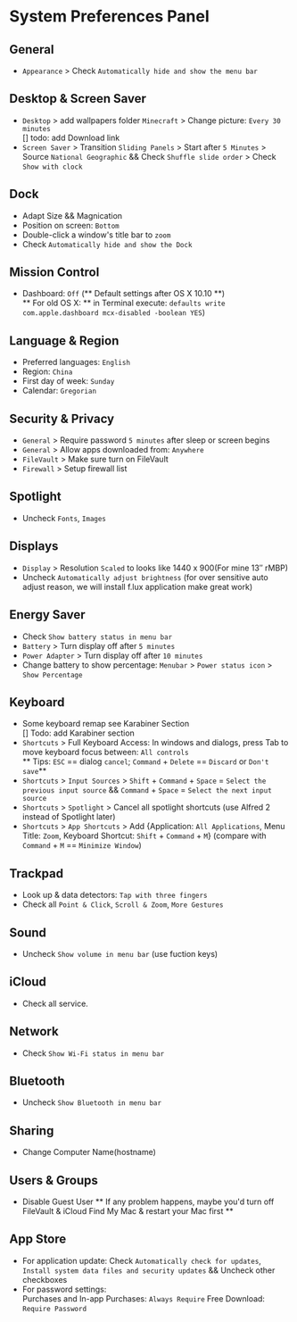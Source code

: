 # System Preferences Panel

## General
* `Appearance` > Check `Automatically hide and show the menu bar`

## Desktop & Screen Saver

* `Desktop` > add wallpapers folder `Minecraft` > Change picture: `Every 30 minutes`  
[] todo: add Download link
* `Screen Saver` > Transition `Sliding Panels` > Start after `5 Minutes` > Source `National Geographic` && Check `Shuffle slide order` > Check `Show with clock`

## Dock
* Adapt Size && Magnication
* Position on screen: `Bottom`
* Double-click a window's title bar to `zoom`
* Check `Automatically hide and show the Dock`

## Mission Control
* Dashboard: `Off` (** Default settings after OS X 10.10 **)  
** For old OS X: ** in Terminal execute:
	`defaults write com.apple.dashboard mcx-disabled -boolean YES`)

## Language & Region
* Preferred languages: `English`
* Region: `China`
* First day of week: `Sunday`
* Calendar: `Gregorian` 

## Security & Privacy
* `General` > Require password `5 minutes` after sleep or screen begins
* `General` > Allow apps downloaded from: `Anywhere`
* `FileVault` > Make sure turn on FileVault
* `Firewall` > Setup firewall list

## Spotlight
* Uncheck `Fonts`, `Images`

## Displays
* `Display` > Resolution `Scaled` to looks like 1440 x 900(For mine 13″ rMBP)
* Uncheck `Automatically adjust brightness` (for over sensitive auto adjust reason, we will install f.lux application make great work)

## Energy Saver
* Check `Show battery status in menu bar` 
* `Battery` > Turn display off after `5 minutes`
* `Power Adapter` > Turn display off after `10 minutes`
* Change battery to show percentage: `Menubar` > `Power status icon` > `Show Percentage`

## Keyboard
* Some keyboard remap see Karabiner Section  
[] Todo: add Karabiner section
* `Shortcuts` > Full Keyboard Access: In windows and dialogs, press Tab to move keyboard focus between: `All controls`  
** Tips: `ESC` == dialog `cancel`; `Command` + `Delete` == `Discard` or `Don't save`**
* `Shortcuts` > `Input Sources` > `Shift` + `Command` + `Space` = `Select the previous input source` && `Command` + `Space` = `Select the next input source`
* `Shortcuts` > `Spotlight` > Cancel all spotlight shortcuts (use Alfred 2 instead of Spotlight later)
* `Shortcuts` > `App Shortcuts` > Add {Application: `All Applications`,  Menu Title: `Zoom`, Keyboard Shortcut: `Shift` + `Command` + `M`} (compare with `Command` + `M` == `Minimize Window`)

## Trackpad
* Look up & data detectors: `Tap with three fingers`
* Check all `Point & Click`, `Scroll & Zoom`, `More Gestures`

## Sound
* Uncheck `Show volume in menu bar` (use fuction keys)

## iCloud
* Check all service.

## Network
* Check `Show Wi-Fi status in menu bar`

## Bluetooth
* Uncheck `Show Bluetooth in menu bar`

## Sharing
* Change Computer Name(hostname)

## Users & Groups
* Disable Guest User
** If any problem happens, maybe you'd turn off FileVault & iCloud Find My Mac & restart your Mac first **

## App Store
* For application update: Check `Automatically check for updates`, `Install system data files and security updates` && Uncheck other checkboxes
* For password settings:  
	Purchases and In-app Purchases: `Always Require`
	Free Download: `Require Password`
